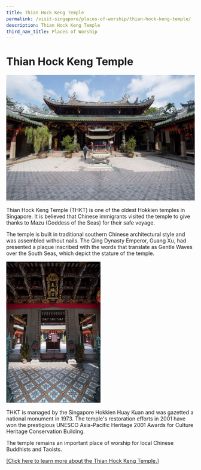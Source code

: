 ```yaml
---
title: Thian Hock Keng Temple
permalink: /visit-singapore/places-of-worship/thian-hock-keng-temple/
description: Thian Hock Keng Temple
third_nav_title: Places of Worship
---
```

# Thian Hock Keng Temple
![](/images/Places%20of%20Worship/photo_thian%20hock%20keng%20temple%202.jpg)

Thian Hock Keng Temple (THKT) is one of the oldest Hokkien temples in Singapore. It is believed that Chinese immigrants visited the temple to give thanks to Mazu (Goddess of the Seas) for their safe voyage.

The temple is built in traditional southern Chinese architectural style and was assembled without nails. The Qing Dynasty Emperor, Guang Xu, had presented a plaque inscribed with the words that translate as Gentle Waves over the South Seas, which depict the stature of the temple.

<img src="/images/Places%20of%20Worship/photo_thian%20hock%20keng%20temple%203.jpg" style="width:50%">

THKT is managed by the Singapore Hokkien Huay Kuan and was gazetted a national monument in 1973. The temple's restoration efforts in 2001 have won the prestigious UNESCO Asia-Pacific Heritage 2001 Awards for Culture Heritage Conservation Building.

The temple remains an important place of worship for local Chinese Buddhists and Taoists.

<a href="https://thianhockkeng.com.sg/site/" target="_blank">[Click here to learn more about the Thian Hock Keng Temple.]</a>